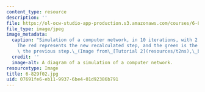```yaml
---
content_type: resource
description: ''
file: https://ol-ocw-studio-app-production.s3.amazonaws.com/courses/6-829-computer-networks-fall-2002/07691fe6eb1199376be401d92386b791_6-829f02.jpg
file_type: image/jpeg
image_metadata:
  caption: "Simulation of a computer network, in 10 iterations, with 2.0 ms steps.\_\
    The red represents the new recalculated step, and the green is the trace from\
    \ the previous step.\_(Image from\_[Tutorial 2](resources/t2ns),\_by Hari Balakrishnan.)"
  credit: ''
  image-alt: A diagram of a simulation of a computer network.
resourcetype: Image
title: 6-829f02.jpg
uid: 07691fe6-eb11-9937-6be4-01d92386b791
---
```

